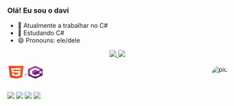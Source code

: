 ### Olá! Eu sou o davi

- 🔭 Atualmente a trabalhar no C#
- 🌱 Estudando C#
- 😄 Pronouns: ele/dele

<div align="center">
  <a href="https://github.com/d4vi-kun">
  <img height="180em" src="https://github-readme-stats.vercel.app/api?username=d4vi-kun&show_icons=true&theme=midnight-purple&include_all_commits=true&count_private=true"/>
  <img height="180em" src="https://github-readme-stats.vercel.app/api/top-langs/?username=d4vi-kun&layout=compact&langs_count=7&theme=midnight-purple"/>
</div>
<div style="display: inline_block"><br>
  <img align="center" alt="HTML" height="30" width="40" src="https://raw.githubusercontent.com/devicons/devicon/master/icons/html5/html5-original.svg">
  <img align="center" alt="Csharp" height="30" width="40" src="https://raw.githubusercontent.com/devicons/devicon/master/icons/csharp/csharp-original.svg">
  <img align="right" alt="pic" height="150" style="border-radius:50px;" src="https://tenor.com/pt-PT/view/anime-tea-menhera-chan-gif-25190056.gif">
</div>
  
  ##
 
<div> 
  <a href="https://www.youtube.com/channel/UCLxVJ2uWb8n0UY5-gxXI1uA" target="_blank"><img src="https://img.shields.io/badge/YouTube-FF0000?style=for-the-badge&logo=youtube&logoColor=white" target="_blank"></a>
  <a href="https://www.instagram.com/d4vi__/" target="_blank"><img src="https://img.shields.io/badge/-Instagram-%23E4405F?style=for-the-badge&logo=instagram&logoColor=white" target="_blank"></a>
 	<a href="https://www.twitch.tv/d4vi____" target="_blank"><img src="https://img.shields.io/badge/Twitch-9146FF?style=for-the-badge&logo=twitch&logoColor=white" target="_blank"></a>
 <a href="https://discord.gg/a8Jb5d9kcE" target="_blank"><img src="https://img.shields.io/badge/Discord-7289DA?style=for-the-badge&logo=discord&logoColor=white" target="_blank"></a> 
  </div>
